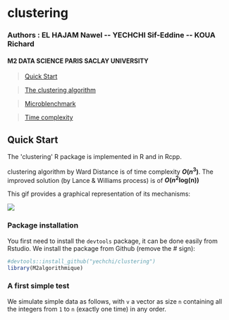 # clustering

### Authors : EL HAJAM Nawel -- YECHCHI Sif-Eddine -- KOUA Richard

#### M2 DATA SCIENCE PARIS SACLAY UNIVERSITY

> [Quick Start](#qs)

> [The clustering algorithm](#com)

> [Microblenchmark](#micro)

> [Time complexity](#time)


## Quick Start

The 'clustering' R package is implemented in R and in Rcpp.

clustering algorithm by Ward Distance is of time complexity ***O*(*n*<sup>3</sup>)**. The improved solution (by Lance & Williams process) is of  ***O*(*n*<sup>2</sup>log(n))**

This gif provides a graphical representation of its mechanisms:

![](hiearchical.gif)
### Package installation

You first need to install the `devtools` package, it can be done easily from Rstudio. We install the package from Github (remove the \# sign):

``` r
#devtools::install_github("yechchi/clustering")
library(M2algorithmique)
```

### A first simple test

We simulate simple data as follows, with `v` a vector as size `n` containing all the integers from `1` to `n` (exactly one time) in any order.

``` r
```
